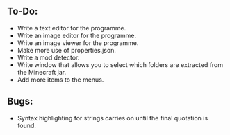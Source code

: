 ## To-Do:
- Write a text editor for the programme.
- Write an image editor for the programme.
- Write an image viewer for the programme.
- Make more use of properties.json.
- Write a mod detector.
- Write window that allows you to select which folders are extracted from the Minecraft jar.
- Add more items to the menus.

## Bugs:
- Syntax highlighting for strings carries on until the final quotation is found.
